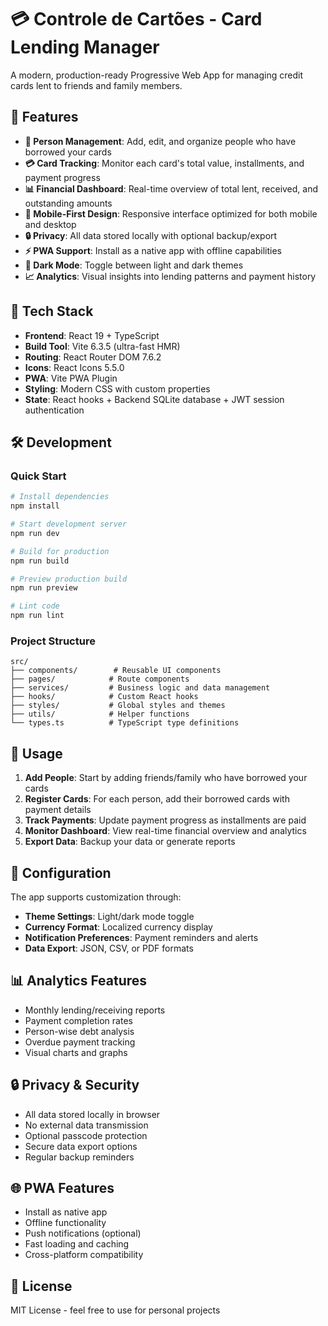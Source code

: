 # 💳 Controle de Cartões - Card Lending Manager

A modern, production-ready Progressive Web App for managing credit cards lent to friends and family members.

## 🎯 Features

- **👥 Person Management**: Add, edit, and organize people who have borrowed your cards
- **💳 Card Tracking**: Monitor each card's total value, installments, and payment progress
- **📊 Financial Dashboard**: Real-time overview of total lent, received, and outstanding amounts
- **📱 Mobile-First Design**: Responsive interface optimized for both mobile and desktop
- **🔒 Privacy**: All data stored locally with optional backup/export
- **⚡ PWA Support**: Install as a native app with offline capabilities
- **🌙 Dark Mode**: Toggle between light and dark themes
- **📈 Analytics**: Visual insights into lending patterns and payment history

## 🚀 Tech Stack

- **Frontend**: React 19 + TypeScript
- **Build Tool**: Vite 6.3.5 (ultra-fast HMR)
- **Routing**: React Router DOM 7.6.2
- **Icons**: React Icons 5.5.0
- **PWA**: Vite PWA Plugin
- **Styling**: Modern CSS with custom properties
- **State**: React hooks + Backend SQLite database + JWT session authentication

## 🛠️ Development

### Quick Start
```bash
# Install dependencies
npm install

# Start development server
npm run dev

# Build for production
npm run build

# Preview production build
npm run preview

# Lint code
npm run lint
```

### Project Structure
```
src/
├── components/        # Reusable UI components
├── pages/            # Route components
├── services/         # Business logic and data management
├── hooks/            # Custom React hooks
├── styles/           # Global styles and themes
├── utils/            # Helper functions
└── types.ts          # TypeScript type definitions
```

## 📱 Usage

1. **Add People**: Start by adding friends/family who have borrowed your cards
2. **Register Cards**: For each person, add their borrowed cards with payment details
3. **Track Payments**: Update payment progress as installments are paid
4. **Monitor Dashboard**: View real-time financial overview and analytics
5. **Export Data**: Backup your data or generate reports

## 🔧 Configuration

The app supports customization through:
- **Theme Settings**: Light/dark mode toggle
- **Currency Format**: Localized currency display
- **Notification Preferences**: Payment reminders and alerts
- **Data Export**: JSON, CSV, or PDF formats

## 📊 Analytics Features

- Monthly lending/receiving reports
- Payment completion rates
- Person-wise debt analysis
- Overdue payment tracking
- Visual charts and graphs

## 🔒 Privacy & Security

- All data stored locally in browser
- No external data transmission
- Optional passcode protection
- Secure data export options
- Regular backup reminders

## 🌐 PWA Features

- Install as native app
- Offline functionality
- Push notifications (optional)
- Fast loading and caching
- Cross-platform compatibility

## 📝 License

MIT License - feel free to use for personal projects
